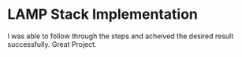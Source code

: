 # LAMP Stack Implementation
I was able to follow through the steps and acheived the desired result successfully. Great Project.

